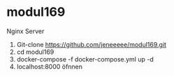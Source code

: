 # modul169
Nginx Server

1. Git-clone https://github.com/jeneeeee/modul169.git
2. cd modul169
3. docker-compose -f docker-compose.yml up -d
4. localhost:8000 öfnnen
